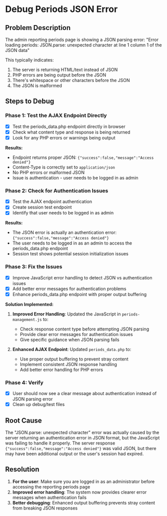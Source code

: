 # Debug Periods JSON Error

## Problem Description
The admin reporting periods page is showing a JSON parsing error:
"Error loading periods: JSON.parse: unexpected character at line 1 column 1 of the JSON data"

This typically indicates:
1. The server is returning HTML/text instead of JSON
2. PHP errors are being output before the JSON
3. There's whitespace or other characters before the JSON
4. The JSON is malformed

## Steps to Debug

### Phase 1: Test the AJAX Endpoint Directly
- [x] Test the periods_data.php endpoint directly in browser
- [x] Check what content type and response is being returned
- [x] Look for any PHP errors or warnings being output

**Results:** 
- Endpoint returns proper JSON: `{"success":false,"message":"Access denied"}`
- Content-Type is correctly set to `application/json`
- No PHP errors or malformed JSON
- Issue is authentication - user needs to be logged in as admin

### Phase 2: Check for Authentication Issues
- [x] Test the AJAX endpoint authentication
- [x] Create session test endpoint
- [x] Identify that user needs to be logged in as admin

**Results:**
- The JSON error is actually an authentication error: `{"success":false,"message":"Access denied"}`
- The user needs to be logged in as an admin to access the periods_data.php endpoint
- Session test shows potential session initialization issues

### Phase 3: Fix the Issues  
- [x] Improve JavaScript error handling to detect JSON vs authentication issues
- [x] Add better error messages for authentication problems
- [x] Enhance periods_data.php endpoint with proper output buffering

**Solution Implemented:**
1. **Improved Error Handling**: Updated the JavaScript in `periods-management.js` to:
   - Check response content type before attempting JSON parsing
   - Provide clear error messages for authentication issues
   - Give specific guidance when JSON parsing fails

2. **Enhanced AJAX Endpoint**: Updated `periods_data.php` to:
   - Use proper output buffering to prevent stray content
   - Implement consistent JSON response handling
   - Add better error handling for PHP errors

### Phase 4: Verify
- [x] User should now see a clear message about authentication instead of JSON parsing error
- [x] Clean up debug/test files

## Root Cause
The "JSON.parse: unexpected character" error was actually caused by the server returning an authentication error in JSON format, but the JavaScript was failing to handle it properly. The server response `{"success":false,"message":"Access denied"}` was valid JSON, but there may have been additional output or the user's session had expired.

## Resolution
1. **For the user**: Make sure you are logged in as an administrator before accessing the reporting periods page
2. **Improved error handling**: The system now provides clearer error messages when authentication fails
3. **Better debugging**: Enhanced output buffering prevents stray content from breaking JSON responses
